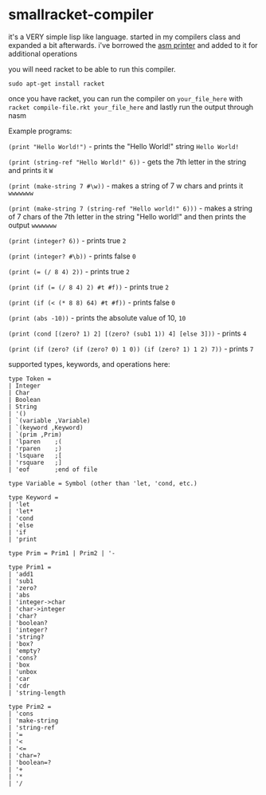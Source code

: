 # smallracket-compiler

it's a VERY simple lisp like language. started in my compilers class and expanded a bit afterwards. i've borrowed the [asm printer](http://www.cs.umd.edu/class/spring2020/cmsc430/code/hustle/asm/printer.rkt) and added to it for additional operations

you will need racket to be able to run this compiler.

`sudo apt-get install racket`

once you have racket, you can run the compiler on `your_file_here` with `racket compile-file.rkt your_file_here` and lastly run the output through nasm

Example programs:

`(print "Hello World!")` - prints the "Hello World!" string `Hello World!`

`(print (string-ref "Hello World!" 6))` - gets the 7th letter in the string and prints it `W`

`(print (make-string 7 #\w))` - makes a string of 7 w chars and prints it `wwwwwww`

`(print (make-string 7 (string-ref "Hello world!" 6)))` - makes a string of 7 chars of the 7th letter in the string "Hello world!" and then prints the output `wwwwwww`

`(print (integer? 6))` - prints true `2`

`(print (integer? #\b))` - prints false `0`

`(print (= (/ 8 4) 2))` - prints true `2`

`(print (if (= (/ 8 4) 2) #t #f))` - prints true `2`

`(print (if (< (* 8 8) 64) #t #f))` - prints false `0`

`(print (abs -10))` - prints the absolute value of 10, `10`

`(print (cond [(zero? 1) 2] [(zero? (sub1 1)) 4] [else 3]))` - prints `4`

`(print (if (zero? (if (zero? 0) 1 0)) (if (zero? 1) 1 2) 7))` - prints `7`

supported types, keywords, and operations here:
```
type Token =
| Integer
| Char
| Boolean
| String
| '()
| `(variable ,Variable)
| `(keyword ,Keyword)
| `(prim ,Prim)
| 'lparen    ;(
| 'rparen    ;)
| 'lsquare   ;[
| 'rsquare   ;]
| 'eof       ;end of file

type Variable = Symbol (other than 'let, 'cond, etc.)

type Keyword =
| 'let
| 'let*
| 'cond
| 'else
| 'if
| 'print

type Prim = Prim1 | Prim2 | '-

type Prim1 =
| 'add1
| 'sub1
| 'zero?
| 'abs
| 'integer->char
| 'char->integer
| 'char?
| 'boolean?
| 'integer?
| 'string?
| 'box?
| 'empty?
| 'cons?
| 'box
| 'unbox
| 'car
| 'cdr
| 'string-length

type Prim2 =
| 'cons
| 'make-string
| 'string-ref
| '=
| '<
| '<=
| 'char=?
| 'boolean=?
| '+
| '*
| '/
```
